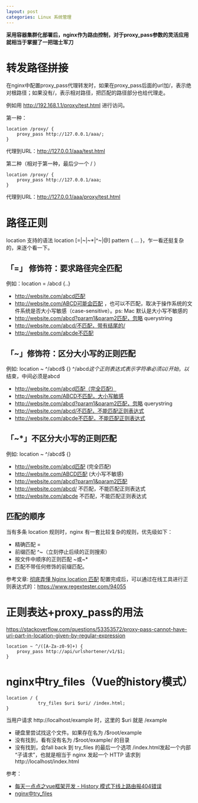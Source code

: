 ```yaml
---
layout: post
categories: Linux 系统管理
---
```


**采用容器集群化部署后，nginx作为路由控制，对于proxy_pass参数的灵活应用就相当于掌握了一把瑞士军刀**

# 转发路径拼接

在nginx中配置proxy_pass代理转发时，如果在proxy_pass后面的url加/，表示绝对根路径；如果没有/，表示相对路径，把匹配的路径部分也给代理走。



例如用 http://192.168.1.1/proxy/test.html 进行访问。

第一种：
```
location /proxy/ {
    proxy_pass http://127.0.0.1/aaa/;
}
```
代理到URL：http://127.0.0.1/aaa/test.html


第二种（相对于第一种，最后少一个 / ）
```
location /proxy/ {
    proxy_pass http://127.0.0.1/aaa;
}
```
代理到URL：http://127.0.0.1/aaa/proxy/test.html


# 路径正则
location 支持的语法 location [=|~|~*|^~|@] pattern { ... }，乍一看还挺复杂的，来逐个看一下。

## 「=」 修饰符：要求路径完全匹配
例如：location = /abcd {..}

- http://website.com/abcd匹配
- http://website.com/ABCD可能会匹配 ，也可以不匹配，取决于操作系统的文件系统是否大小写敏感（case-sensitive）。ps: Mac 默认是大小写不敏感的
- http://website.com/abcd?param1&param2匹配，忽略 querystring
- http://website.com/abcd/不匹配，带有结尾的/
- http://website.com/abcde不匹配

## 「~」修饰符：区分大小写的正则匹配
例如: location ~ ^/abcd$ {}
^/abcd$这个正则表达式表示字符串必须以/开始，以$结束，中间必须是abcd

- http://website.com/abcd匹配（完全匹配）
- http://website.com/ABCD不匹配，大小写敏感
- http://website.com/abcd?param1&param2匹配，忽略 querystring
- http://website.com/abcd/不匹配，不能匹配正则表达式
- http://website.com/abcde不匹配，不能匹配正则表达式

## 「~*」不区分大小写的正则匹配
例如: location ~ ^/abcd$ {}

- http://website.com/abcd匹配 (完全匹配)
- http://website.com/ABCD匹配 (大小写不敏感)
- http://website.com/abcd?param1&param2匹配
- http://website.com/abcd/ 不匹配，不能匹配正则表达式
- http://website.com/abcde 不匹配，不能匹配正则表达式

## 匹配的顺序

当有多条 location 规则时，nginx 有一套比较复杂的规则，优先级如下：

- 精确匹配 =
- 前缀匹配 ^~（立刻停止后续的正则搜索）
- 按文件中顺序的正则匹配 ~或~*
- 匹配不带任何修饰的前缀匹配。


参考文章: [彻底弄懂 Nginx location 匹配](https://juejin.im/post/6844903849166110733)
配置完成后，可以通过在线工具进行正则表达式的：https://www.regextester.com/94055

# 正则表达+proxy_pass的用法

https://stackoverflow.com/questions/53353572/proxy-pass-cannot-have-uri-part-in-location-given-by-regular-expression

```
location ~ ^/([A-Za-z0-9]+) {
    proxy_pass http://api/urlshortener/v1/$1;
}
```

# nginx中try_files（Vue的history模式）

```
location / {
            try_files $uri $uri/ /index.html;
}
```

当用户请求 http://localhost/example 时，这里的 $uri 就是 /example

- 硬盘里尝试找这个文件。如果存在名为 /$root/example
- 没有找到，看有没有名为 /$root/example/ 的目录
- 没有找到，会fall back 到 try_files 的最后一个选项 /index.html发起一个内部 “子请求”，也就是相当于 nginx 发起一个 HTTP 请求到 http://localhost/index.html

参考：

- [每天一点点之vue框架开发 - History 模式下线上路由报404错误](https://www.cnblogs.com/cap-rq/p/10148957.html)
- [nginx中try_files](https://www.cnblogs.com/boundless-sky/p/9459775.html)